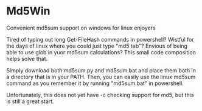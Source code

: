 # Md5Win
Convenient md5sum support on windows for linux enjoyers

Tired of typing out long Get-FileHash commands in powershell? Wistful for the days of linux where you could just type "md5 tab"? Envious of being able to use glob in yuor md5sum calculations? This small code composition helps solve that.

Simply download both md5sum.py and md5sum.bat and place them both in a directory that is in your PATH. Then, you can easily use the linux md5sum command as you remember it by running "md5sum.bat" in powershell.

Unfortunately, this does not yet have -c checking support for md5, but this is still a great start.
